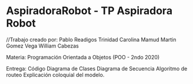 # AspiradoraRobot - TP Aspiradora Robot

//Trabajo creado por:
Pablo Readigos
Trinidad Carolina Mamud
Martin Gomez Vega
William Cabezas

Materia: Programación Orientada a Objetos (POO - 2ndo 2020)

Entrega:
Código
Diagrama de Clases
Diagrama de Secuencia
Algoritmo de routeo
Explicación coloquial del modelo.
